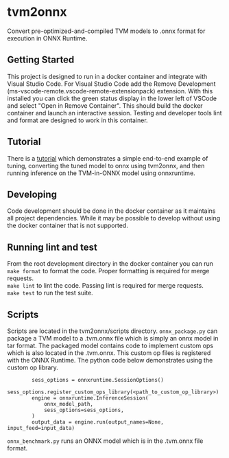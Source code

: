 # tvm2onnx
Convert pre-optimized-and-compiled TVM models to .onnx format for execution in ONNX Runtime.

## Getting Started
This project is designed to run in a docker container and integrate with Visual Studio Code. For
Visual Studio Code add the Remove Development (ms-vscode-remote.vscode-remote-extensionpack)
extension. With this installed you can click the green status display in the lower left
of VSCode and select "Open in Remove Container". This should build the docker container and
launch an interactive session. Testing and developer tools lint and format are designed to work
in this container.
## Tutorial
There is a [tutorial](tutorial/README.md) which demonstrates a simple end-to-end example of tuning, converting the tuned model to onnx using tvm2onnx, and then running inference on the TVM-in-ONNX model using onnxruntime.
## Developing
Code development should be done in the docker container as it maintains all project dependencies.
While it may be possible to develop without using the docker container that is not supported.
## Running lint and test
From the root development directory in the docker container you can run</br>
`make format` to format the code. Proper formatting is required for merge requests.</br>
`make lint` to lint the code. Passing lint is required for merge requests.</br>
`make test` to run the test suite.
## Scripts
Scripts are located in the tvm2onnx/scripts directory.
`onnx_package.py`  can package a TVM model to a .tvm.onnx
file which is simply an onnx model in tar format. The packaged model contains code to implement
custom ops which is also located in the .tvm.onnx. This custom op files is registered with the
ONNX Runtime. The python code below demonstrates using the custom op library.
```
        sess_options = onnxruntime.SessionOptions()
        sess_options.register_custom_ops_library(<path_to_custom_op_library>)
        engine = onnxruntime.InferenceSession(
            onnx_model_path,
            sess_options=sess_options,
        )
        output_data = engine.run(output_names=None, input_feed=input_data)
```
`onnx_benchmark.py` runs an ONNX model which is in the .tvm.onnx file format.